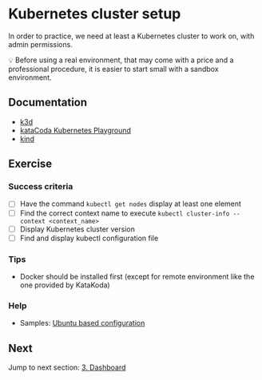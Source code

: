 # Kubernetes cluster setup

In order to practice, we need at least a Kubernetes cluster to work on, with admin permissions.

:bulb: Before using a real environment, that may come with a price and a professional procedure, it is easier to start small with a sandbox environment.

## Documentation

- [k3d](https://k3d.io/)
- [kataCoda Kubernetes Playground](https://www.katacoda.com/courses/kubernetes/playground)
- [kind](https://kind.sigs.k8s.io/)

## Exercise

### Success criteria

- [ ] Have the command `kubectl get nodes` display at least one element
- [ ] Find the correct context name to execute `kubectl cluster-info --context <context_name>`
- [ ] Display Kubernetes cluster version
- [ ] Find and display kubectl configuration file

### Tips

- Docker should be installed first (except for remote environment like the one provided by KataKoda)

### Help

- Samples: [Ubuntu based configuration](../../samples/ubuntu-based-configuration.md)

## Next

Jump to next section: [3. Dashboard](../3-dashboard/dashboard.md)

